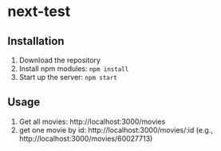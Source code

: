 # next-test

## Installation
1. Download the repository
2. Install npm modules: `npm install`
3. Start up the server: `npm start`

## Usage
1. Get all movies: http://localhost:3000/movies
2. get one movie by id: http://localhost:3000/movies/:id (e.g., http://localhost:3000/movies/60027713)
